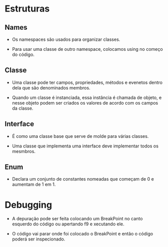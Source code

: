 # Estruturas

## Names

* Os namespaces são usados para organizar classes.

* Para usar uma classe de outro namespace, colocamos using no começo do código.

## Classe

* Uma classe pode ter campos, propriedades, métodos e evenetos dentro dela que são denominados membros.

* Quando um classe é instanciada, essa instância é chamada de objeto, e nesse objeto podem ser criados os valores de acordo com os campos da classe.

## Interface

* É como uma classe base que serve de molde para várias classes.

* Uma classe que implementa uma interface deve implementar todos os mesmbros.

## Enum

* Declara um conjunto de constantes nomeadas que começam de 0 e aumentam de 1 em 1.

# Debugging

* A depuração pode ser feita colocando um BreakPoint no canto esquerdo do código ou apertando f9 e xecutando ele.

* O código vai parar onde foi colocado o BreakPoint e então o código poderá ser inspecionado.

